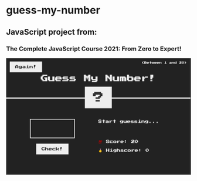 # guess-my-number
## JavaScript project from:
### The Complete JavaScript Course 2021: From Zero to Expert!

<img src="./gmnimg.png" />
